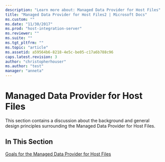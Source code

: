 ```yaml
---
description: "Learn more about: Managed Data Provider for Host Files"
title: "Managed Data Provider for Host Files2 | Microsoft Docs"
ms.custom: ""
ms.date: "11/30/2017"
ms.prod: "host-integration-server"
ms.reviewer: ""
ms.suite: ""
ms.tgt_pltfrm: ""
ms.topic: "article"
ms.assetid: a59564b6-8218-4e5c-be05-c17a6b788c96
caps.latest.revision: 3
author: "christopherhouser"
ms.author: "test"
manager: "anneta"
---
```

# Managed Data Provider for Host Files
This section contains a discussion about the background and general design principles surrounding the Managed Data Provider for Host Files.  
  
## In This Section  
 [Goals for the Managed Data Provider for Host Files](../core/goals-for-the-managed-data-provider-for-host-files2.md)
